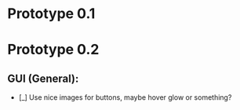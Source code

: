 # Prototype 0.1

# Prototype 0.2
## GUI (General):
- [_] Use nice images for buttons, maybe hover glow or something?
